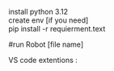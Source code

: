 install python 3.12
</br>
create env [if you need]
</br>
pip install -r requierment.text

#run
Robot [file name]
</br>

VS code extentions : 
 
